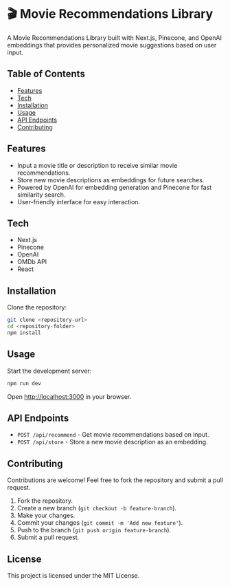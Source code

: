 # 🎬 Movie Recommendations Library

A Movie Recommendations Library built with Next.js, Pinecone, and OpenAI embeddings that provides personalized movie suggestions based on user input.

## Table of Contents

- [Features](#features)
- [Tech](#tech)
- [Installation](#installation)
- [Usage](#usage)
- [API Endpoints](#api-endpoints)
- [Contributing](#contributing)

## Features

- Input a movie title or description to receive similar movie recommendations.
- Store new movie descriptions as embeddings for future searches.
- Powered by OpenAI for embedding generation and Pinecone for fast similarity search.
- User-friendly interface for easy interaction.

## Tech

- Next.js
- Pinecone
- OpenAI
- OMDb API
- React

## Installation

Clone the repository:

```bash
git clone <repository-url>
cd <repository-folder>
npm install
```

## Usage

Start the development server:

```bash
npm run dev
```

Open [http://localhost:3000](http://localhost:3000) in your browser.

## API Endpoints

- `POST /api/recommend` - Get movie recommendations based on input.
- `POST /api/store` - Store a new movie description as an embedding.

## Contributing

Contributions are welcome! Feel free to fork the repository and submit a pull request.

1. Fork the repository.
2. Create a new branch (`git checkout -b feature-branch`).
3. Make your changes.
4. Commit your changes (`git commit -m 'Add new feature'`).
5. Push to the branch (`git push origin feature-branch`).
6. Submit a pull request.

## License

This project is licensed under the MIT License.
